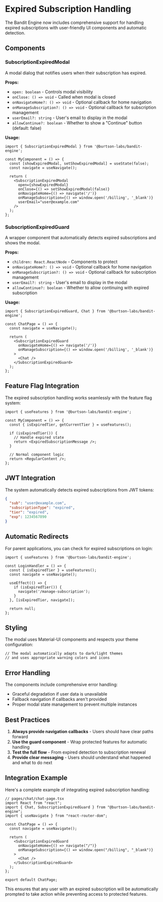 # Expired Subscription Handling

The Bandit Engine now includes comprehensive support for handling expired subscriptions with user-friendly UI components and automatic detection.

## Components

### SubscriptionExpiredModal

A modal dialog that notifies users when their subscription has expired.

**Props:**
- `open: boolean` - Controls modal visibility
- `onClose: () => void` - Called when modal is closed
- `onNavigateHome?: () => void` - Optional callback for home navigation
- `onManageSubscription?: () => void` - Optional callback for subscription management
- `userEmail?: string` - User's email to display in the modal
- `allowContinue?: boolean` - Whether to show a "Continue" button (default: false)

**Usage:**
```tsx
import { SubscriptionExpiredModal } from '@burtson-labs/bandit-engine';

const MyComponent = () => {
  const [showExpiredModal, setShowExpiredModal] = useState(false);
  const navigate = useNavigate();

  return (
    <SubscriptionExpiredModal
      open={showExpiredModal}
      onClose={() => setShowExpiredModal(false)}
      onNavigateHome={() => navigate('/')}
      onManageSubscription={() => window.open('/billing', '_blank')}
      userEmail="user@example.com"
    />
  );
};
```

### SubscriptionExpiredGuard

A wrapper component that automatically detects expired subscriptions and shows the modal.

**Props:**
- `children: React.ReactNode` - Components to protect
- `onNavigateHome?: () => void` - Optional callback for home navigation
- `onManageSubscription?: () => void` - Optional callback for subscription management
- `userEmail?: string` - User's email to display in the modal
- `allowContinue?: boolean` - Whether to allow continuing with expired subscription

**Usage:**
```tsx
import { SubscriptionExpiredGuard, Chat } from '@burtson-labs/bandit-engine';

const ChatPage = () => {
  const navigate = useNavigate();

  return (
    <SubscriptionExpiredGuard
      onNavigateHome={() => navigate('/')}
      onManageSubscription={() => window.open('/billing', '_blank')}
    >
      <Chat />
    </SubscriptionExpiredGuard>
  );
};
```

## Feature Flag Integration

The expired subscription handling works seamlessly with the feature flag system:

```tsx
import { useFeatures } from '@burtson-labs/bandit-engine';

const MyComponent = () => {
  const { isExpiredTier, getCurrentTier } = useFeatures();
  
  if (isExpiredTier()) {
    // Handle expired state
    return <ExpiredSubscriptionMessage />;
  }
  
  // Normal component logic
  return <RegularContent />;
};
```

## JWT Integration

The system automatically detects expired subscriptions from JWT tokens:

```json
{
  "sub": "user@example.com",
  "subscriptionType": "expired",
  "tier": "expired",
  "exp": 1234567890
}
```

## Automatic Redirects

For parent applications, you can check for expired subscriptions on login:

```tsx
import { useFeatures } from '@burtson-labs/bandit-engine';

const LoginHandler = () => {
  const { isExpiredTier } = useFeatures();
  const navigate = useNavigate();
  
  useEffect(() => {
    if (isExpiredTier()) {
      navigate('/manage-subscription');
    }
  }, [isExpiredTier, navigate]);
  
  return null;
};
```

## Styling

The modal uses Material-UI components and respects your theme configuration:

```tsx
// The modal automatically adapts to dark/light themes
// and uses appropriate warning colors and icons
```

## Error Handling

The components include comprehensive error handling:

- Graceful degradation if user data is unavailable
- Fallback navigation if callbacks aren't provided
- Proper modal state management to prevent multiple instances

## Best Practices

1. **Always provide navigation callbacks** - Users should have clear paths forward
2. **Use the guard component** - Wrap protected features for automatic handling
3. **Test the full flow** - From expired detection to subscription renewal
4. **Provide clear messaging** - Users should understand what happened and what to do next

## Integration Example

Here's a complete example of integrating expired subscription handling:

```tsx
// pages/chat/chat-page.tsx
import React from "react";
import { Chat, SubscriptionExpiredGuard } from "@burtson-labs/bandit-engine";
import { useNavigate } from "react-router-dom";

const ChatPage = () => {
  const navigate = useNavigate();

  return (
    <SubscriptionExpiredGuard
      onNavigateHome={() => navigate("/")}
      onManageSubscription={() => window.open("/billing", "_blank")}
    >
      <Chat />
    </SubscriptionExpiredGuard>
  );
};

export default ChatPage;
```

This ensures that any user with an expired subscription will be automatically prompted to take action while preventing access to protected features.
